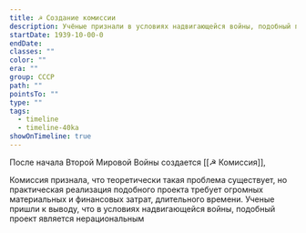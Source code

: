 ```yaml
---
title: ☭ Создание комиссии
description: Учёные признали в условиях надвигающейся войны, подобный проект является нерациональным
startDate: 1939-10-00-0
endDate: 
classes: ""
color: ""
era: ""
group: СССР
path: ""
pointsTo: ""
type: ""
tags:
  - timeline
  - timeline-40ka
showOnTimeline: true
---
```


После начала Второй Мировой Войны создается [[☭ Комиссия]], 

Комиссия признала, что теоретически такая проблема существует, но практическая реализация подобного проекта требует огромных материальных и финансовых затрат, длительного времени. Ученые пришли к выводу, что в условиях надвигающейся войны, подобный проект является нерациональным